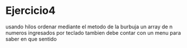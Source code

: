 # Ejercicio4
usando hilos ordenar mediante el metodo de  la burbuja un array de n numeros ingresados por teclado tambien debe contar con un menu para saber en que sentido
